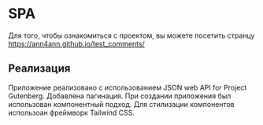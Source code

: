 # SPA

Для того, чтобы ознакомиться с проектом, вы можете посетить странцу https://ann4ann.github.io/test_comments/

## Реализация

Приложение реализовано с использованием JSON web API for Project Gutenberg. Добавлена пагинация.
При создании приложения был использован компонентный подход. Для стилизации компонентов использоан фреймворк Tailwind CSS.
